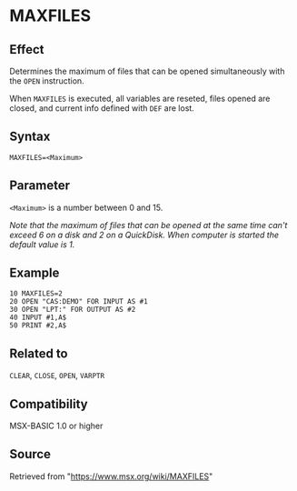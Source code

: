 # MAXFILES

## Effect

Determines the maximum of files that can be opened simultaneously with the `OPEN` instruction.

When `MAXFILES` is executed, all variables are reseted, files opened are closed, and current info defined with `DEF` are lost.

## Syntax

`MAXFILES=<Maximum>`

## Parameter

`<Maximum>` is a number between 0 and 15.

_Note that the maximum of files that can be opened at the same time can't exceed 6 on a disk and 2 on a QuickDisk. When computer is started the default value is 1._

## Example

```basic
10 MAXFILES=2
20 OPEN "CAS:DEMO" FOR INPUT AS #1
30 OPEN "LPT:" FOR OUTPUT AS #2
40 INPUT #1,A$
50 PRINT #2,A$
```

## Related to

`CLEAR`, `CLOSE`, `OPEN`, `VARPTR`

## Compatibility

MSX-BASIC 1.0 or higher

## Source

Retrieved from "https://www.msx.org/wiki/MAXFILES"
